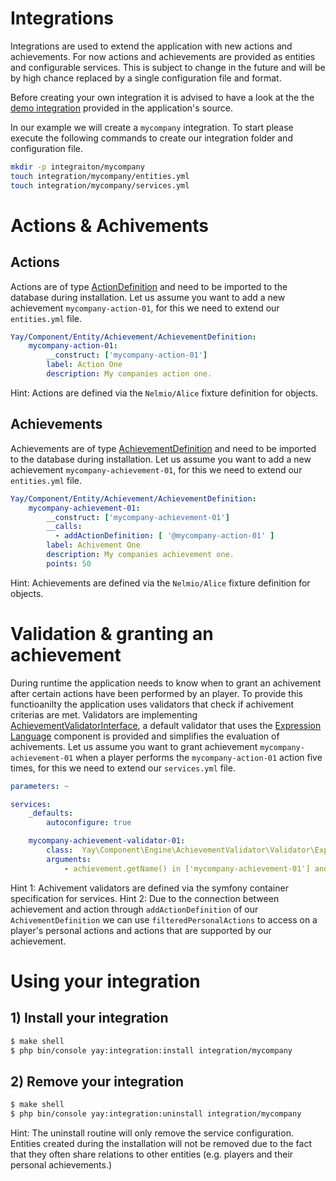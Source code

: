 # Integrations #

Integrations are used to extend the application with new actions and achievements. For now actions and achievements are provided as entities and configurable services. This is subject to change in the future and will be by high chance replaced by a single configuration file and format.

Before creating your own integration it is advised to have a look at the the [demo integration](integration/demo) provided in the application's source.

In our example we will create a `mycompany` integration. To start please execute the following commands to create our integration folder and configuration file.

```bash
mkdir -p integraiton/mycompany
touch integration/mycompany/entities.yml
touch integration/mycompany/services.yml
```

# Actions & Achivements

## Actions

Actions are of type [ActionDefinition](../src/Yay/Component/Entity/Achievement/ActionDefinition.php) and need to be imported to the database during installation. Let us assume you want to add a new achievement `mycompany-action-01`, for this we need to extend our `entities.yml` file.

```yaml
Yay/Component/Entity/Achievement/AchievementDefinition:
    mycompany-action-01:
        __construct: ['mycompany-action-01']
        label: Action One
        description: My companies action one.
```
Hint: Actions are defined via the `Nelmio/Alice` fixture definition for objects.

## Achievements

Achievements are of type [AchievementDefinition](..src/Yay/Component/Entity/Achievement/AchievementDefinition.php) and need to be imported to the database during installation. Let us assume you want to add a new achievement `mycompany-achievement-01`, for this we need to extend our `entities.yml` file.

```yaml
Yay/Component/Entity/Achievement/AchievementDefinition:
    mycompany-achievement-01:
        __construct: ['mycompany-achievement-01']
        __calls:
          - addActionDefinition: [ '@mycompany-action-01' ]
        label: Achivement One
        description: My companies achievement one.
        points: 50
```
Hint: Achievements are defined via the `Nelmio/Alice` fixture definition for objects.

# Validation & granting an achievement

During runtime the application needs to know when to grant an achivement after certain actions have been performed by an player. To provide this functioanilty the application uses validators that check if achivement criterias are met. Validators are implementing [AchievementValidatorInterface](../src/Yay/Component/Engine/AchievementValidatorInterface.php), a default validator that uses the [Expression Language](https://symfony.com/doc/current/components/expression_language.html) component is provided and simplifies the evaluation of achivements. Let us assume you want to grant achievement `mycompany-achievement-01` when a player performs the `mycompany-action-01` action five times, for this we need to extend our `services.yml` file.

```yaml
parameters: ~

services:
    _defaults:
        autoconfigure: true

    mycompany-achievement-validator-01:
        class:  Yay\Component\Engine\AchievementValidator\Validator\ExpressionLanguageValidator
        arguments:
            - achievement.getName() in ['mycompany-achievement-01'] and filteredPersonalActions.count() >= 5
```
Hint 1: Achivement validators are defined via the symfony container specification for services.
Hint 2: Due to the connection between achievement and action through `addActionDefinition` of our `AchivementDefinition` we can use `filteredPersonalActions` to access on a player's personal actions and actions that are supported by our achievement.

# Using your integration

## 1) Install your integration
```bash
$ make shell
$ php bin/console yay:integration:install integration/mycompany
```

## 2) Remove your integration
```bash
$ make shell
$ php bin/console yay:integration:uninstall integration/mycompany
```
Hint: The uninstall routine will only remove the service configuration. Entities created during the installation will not be removed due to the fact that they often share relations to other entities (e.g. players and their personal achievements.)

